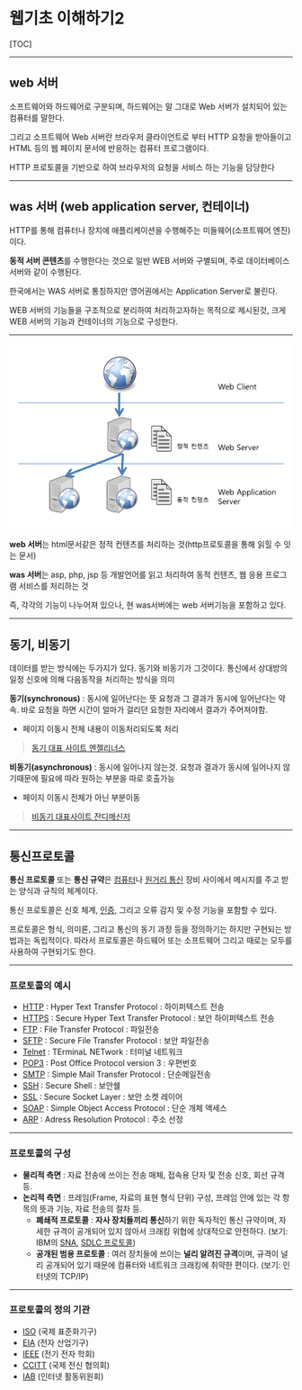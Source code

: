 # 웹기초 이해하기2

[TOC]

---

## web 서버

소프트웨어와 하드웨어로 구분되며, 하드웨어는 말 그대로 Web 서버가 설치되어 있는 컴퓨터를 말한다. 

그리고 소프트웨어 Web 서버란 브라우저 클라이언트로 부터 HTTP 요청을 받아들이고 HTML 등의 웹 페이지 문서에 반응하는 컴퓨터 프로그램이다.

HTTP 프로토콜을 기반으로 하여 브라우저의 요청을 서비스 하는 기능을 담당한다



---

## was 서버 (web application server, 컨테이너)

HTTP를 통해 컴퓨터나 장치에 애플리케이션을 수행해주는 미들웨어(소프트웨어 엔진)이다. 

**동적 서버 콘텐츠**를 수행한다는 것으로 일반 WEB 서버와 구별되며, 주로 데이터베이스 서버와 같이 수행된다. 

한국에서는 WAS 서버로 통칭하지만 영어권에서는 Application Server로 불린다.

WEB 서버의 기능들을 구조적으로 분리하여 처리하고자하는 목적으로 제시된것, 크게 WEB 서버의 기능과 컨테이너의 기능으로 구성한다.



---

![web서버와 was서버](./img/web_was_server.png)

**web 서버**는 html문서같은 정적 컨텐츠를 처리하는 것(http프로토콜을 통해 읽힐 수 잇는 문서)

**was 서버**는 asp, php, jsp 등 개발언어를 읽고 처리하여 동적 컨텐츠, 웹 응용 프로그램 서비스를 처리하는 것

즉, 각각의 기능이 나누어져 있으나, 현 was서버에는 web 서버기능을 포함하고 있다.



---

## 동기, 비동기

데이터를 받는 방식에는 두가지가 있다. 동기와 비동기가 그것이다.
통신에서 상대방의 일정 신호에 의해 다음동작을 처리하는 방식을 의미

**동기(synchronous)** : 동시에 일어난다는 뜻
 요청과 그 결과가 동시에 일어난다는 약속.
 바로 요청을 하면 시간이 얼마가 걸리던 요청한 자리에서 결과가 주어져야함.

- 페이지 이동시 전체 내용이 이동처리되도록 처리

> [동기 대표 사이트 엔젤리너스](http://www.angelinus.com/About/EnterpriseIntroduce.asp)

**비동기(asynchronous)** :  동시에 일어나지 않는것.
 요청과 결과가 동시에 일어나지 않기때문에 필요에 따라 원하는 부분을 따로 호출가능

- 페이지 이동시 전체가 아닌 부분이동

> [비동기 대표사이트 잔디메신저](https://www.jandi.com/landing/kr/features)



---

## 통신프로토콜

**통신 프로토콜** 또는 **통신 규약**은 [컴퓨터](https://ko.wikipedia.org/wiki/%EC%BB%B4%ED%93%A8%ED%84%B0)나 [원거리 통신](https://ko.wikipedia.org/wiki/%EC%9B%90%EA%B1%B0%EB%A6%AC_%ED%86%B5%EC%8B%A0) 장비 사이에서 메시지를 주고 받는 양식과 규칙의 체계이다. 

통신 프로토콜은 신호 체계, [인증](https://ko.wikipedia.org/wiki/%EC%9D%B8%EC%A6%9D), 그리고 오류 감지 및 수정 기능을 포함할 수 있다.

 프로토콜은 형식, 의미론, 그리고 통신의 동기 과정 등을 정의하기는 하지만 구현되는 방법과는 독립적이다. 
따라서 프로토콜은 하드웨어 또는 소프트웨어 그리고 때로는 모두를 사용하여 구현되기도 한다.



---

### 프로토콜의 예시

- [HTTP](https://ko.wikipedia.org/wiki/HTTP) : Hyper Text Transfer Protocol : 하이퍼텍스트 전송
- [HTTPS](https://ko.wikipedia.org/wiki/HTTPS) : Secure Hyper Text Transfer Protocol : 보안 하이퍼텍스트 전송
- [FTP](https://ko.wikipedia.org/wiki/%ED%8C%8C%EC%9D%BC_%EC%A0%84%EC%86%A1_%ED%94%84%EB%A1%9C%ED%86%A0%EC%BD%9C) : File Transfer Protocol : 파일전송
- [SFTP](https://ko.wikipedia.org/wiki/SSH_%ED%8C%8C%EC%9D%BC_%EC%A0%84%EC%86%A1_%ED%94%84%EB%A1%9C%ED%86%A0%EC%BD%9C) : Secure File Transfer Protocol : 보안 파일전송
- [Telnet](https://ko.wikipedia.org/wiki/%ED%85%94%EB%84%B7) : TErminaL NETwork : 터미널 네트워크
- [POP3](https://ko.wikipedia.org/wiki/POP3) : Post Office Protocol version 3 : 우편번호
- [SMTP](https://ko.wikipedia.org/wiki/SMTP) : Simple Mail Transfer Protocol : 단순메일전송
- [SSH](https://ko.wikipedia.org/wiki/%EC%8B%9C%ED%81%90%EC%96%B4_%EC%85%B8) : Secure Shell : 보안쉘
- [SSL](https://ko.wikipedia.org/wiki/SSL) : Secure Socket Layer : 보안 소켓 레이어
- [SOAP](https://ko.wikipedia.org/wiki/SOAP) : Simple Object Access Protocol : 단순 개체 액세스
- [ARP](https://ko.wikipedia.org/wiki/ARP) : Adress Resolution Protocol : 주소 선정



---

### 프로토콜의 구성

- **물리적 측면** : 자료 전송에 쓰이는 전송 매체, 접속용 단자 및 전송 신호, 회선 규격 등.
- **논리적 측면** : 프레임(Frame, 자료의 표현 형식 단위) 구성, 프레임 안에 있는 각 항목의 뜻과 기능, 자료 전송의 절차 등.
  - **폐쇄적 프로토콜** : **자사 장치들끼리 통신**하기 위한 독자적인 통신 규약이며, 자세한 규격이 공개되어 있지 않아서 크래킹 위협에 상대적으로 안전하다. (보기: IBM의 [SNA](https://ko.wikipedia.org/wiki/SNA), [SDLC 프로토콜](https://ko.wikipedia.org/w/index.php?title=SDLC_%ED%94%84%EB%A1%9C%ED%86%A0%EC%BD%9C&action=edit&redlink=1))
  - **공개된 범용 프로토콜** : 여러 장치들에 쓰이는 **널리 알려진 규격**이며, 규격이 널리 공개되어 있기 때문에 컴퓨터와 네트워크 크래킹에 취약한 편이다. (보기: 인터넷의 TCP/IP)



---

### 프로토콜의 정의 기관

- [ISO](https://ko.wikipedia.org/wiki/ISO) (국제 표준화기구)
- [EIA](https://ko.wikipedia.org/wiki/EIA) (전자 산업기구)
- [IEEE](https://ko.wikipedia.org/wiki/IEEE) (전기 전자 학회)
- [CCITT](https://ko.wikipedia.org/w/index.php?title=CCITT&action=edit&redlink=1) (국제 전신 협의회)
- [IAB](https://ko.wikipedia.org/wiki/IAB) (인터넷 활동위원회)